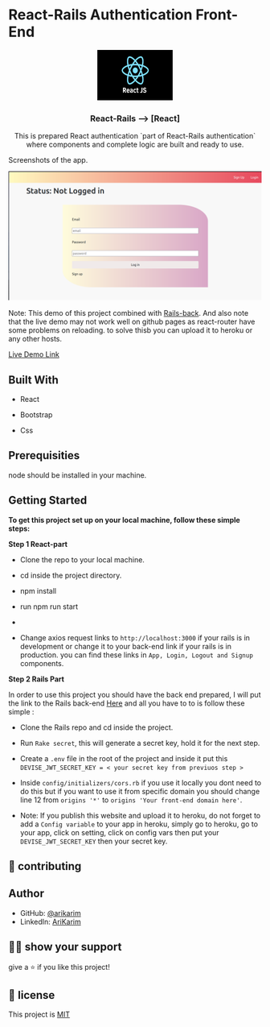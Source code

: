 # React-Rails Authentication Front-End
<p align="center">
    <img src="src/images/react.png" alt="Logo" width="150" height="100">
  <h3 align="center">React-Rails --> [React]</h3>

  <p align="center">
This is prepared React authentication `part of React-Rails authentication` where components and complete logic are built and ready to use.
  </p>
</p


## Screenshots of the app.

![image](./src/images/screen.png)



Note: This demo of this project combined with [Rails-back](https://github.com/arikarim/React-Rails-Back-End).
And also note that the live demo may not work well on github pages as react-router have some problems on reloading.
to solve thisb you can upload it to heroku or any other hosts.

[Live Demo Link](http://arikarim.me/Rails-React-Front-end/)

## Built With

- React

- Bootstrap
 
- Css

## Prerequisities

node should be installed in your machine.


## Getting Started

**To get this project set up on your local machine, follow these simple steps:**

**Step 1 React-part**<br>
 - Clone the repo to your local machine.

 - cd inside the project directory.

  - npm install

 - run npm run start
 - 
 - Change axios request links to `http://localhost:3000` if your rails is in development or change it to your back-end link if your rails is in production. you can find these links in `App, Login, Logout and Signup` components.

**Step 2 Rails Part**<br>

In order to use this project you should have the back end prepared, I will put the link to the Rails back-end [Here](https://github.com/arikarim/React-Rails-Back-End) and all you have to to is follow these simple : 

- Clone the Rails repo and cd inside the project.

- Run `Rake secret`, this will generate a secret key, hold it for the next step.

- Create a `.env` file in the root of the project and inside it put this `DEVISE_JWT_SECRET_KEY = < your secret key from previuos step >`

- Inside `config/initializers/cors.rb` if you use it locally you dont need to do this but if you want to use it from specific domain you should change line 12 from `origins '*'` to `origins 'Your front-end domain here'`.

- Note: If you publish this website and upload it to heroku, do not forget to add a `Config variable` to your app in heroku, simply go to heroku, go to your app, click on setting, click on config vars then put your `DEVISE_JWT_SECRET_KEY` then your secret key.


## 🤝 contributing

## Author

- GitHub: [@arikarim](https://github.com/arikarim)
- LinkedIn: [AriKarim](https://www.linkedin.com/in/ari-karim-523bb81b3)

## 🙋‍♂ show your support

give a ⭐️ if you like this project!

## 📝 license



This project is [MIT](lisenced)
